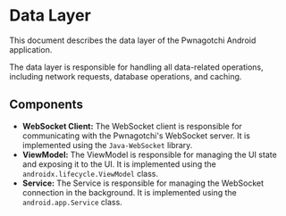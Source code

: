 # Data Layer

This document describes the data layer of the Pwnagotchi Android application.

The data layer is responsible for handling all data-related operations, including network requests, database operations, and caching.

## Components

*   **WebSocket Client:** The WebSocket client is responsible for communicating with the Pwnagotchi's WebSocket server. It is implemented using the `Java-WebSocket` library.
*   **ViewModel:** The ViewModel is responsible for managing the UI state and exposing it to the UI. It is implemented using the `androidx.lifecycle.ViewModel` class.
*   **Service:** The Service is responsible for managing the WebSocket connection in the background. It is implemented using the `android.app.Service` class.
